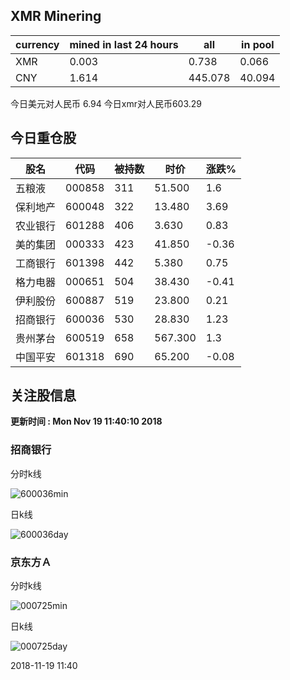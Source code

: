 ## XMR Minering

|currency|mined in last 24 hours|all|in pool|
|---|---|---|---|
|XMR|0.003|0.738|0.066|
|CNY|1.614|445.078|40.094|

今日美元对人民币 6.94	今日xmr对人民币603.29


## 今日重仓股 

|股名|代码|被持数|时价|涨跌%|
|---|---|---|---|---|
|五粮液|000858|311|51.500|1.6|
|保利地产|600048|322|13.480|3.69|
|农业银行|601288|406|3.630|0.83|
|美的集团|000333|423|41.850|-0.36|
|工商银行|601398|442|5.380|0.75|
|格力电器|000651|504|38.430|-0.41|
|伊利股份|600887|519|23.800|0.21|
|招商银行|600036|530|28.830|1.23|
|贵州茅台|600519|658|567.300|1.3|
|中国平安|601318|690|65.200|-0.08|

## 关注股信息
**更新时间 : Mon Nov 19 11:40:10 2018**
### 招商银行 
分时k线

![600036min](http://image.sinajs.cn/newchart/min/n/sh600036.gif)

日k线

![600036day](http://image.sinajs.cn/newchart/daily/n/sh600036.gif)

### 京东方Ａ 
分时k线

![000725min](http://image.sinajs.cn/newchart/min/n/sz000725.gif)

日k线

![000725day](http://image.sinajs.cn/newchart/daily/n/sz000725.gif)

2018-11-19 11:40